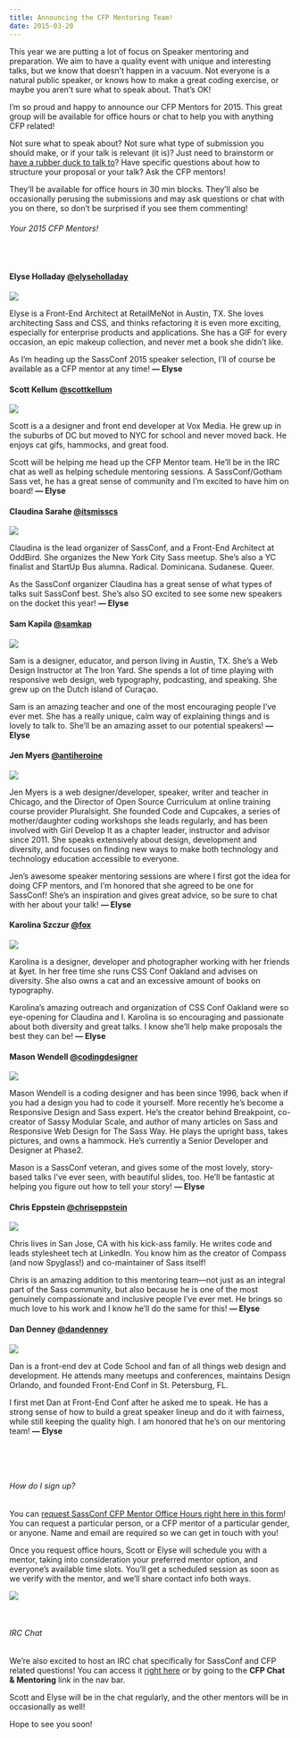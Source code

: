 ```yaml
---
title: Announcing the CFP Mentoring Team!
date: 2015-03-20
---
```


This year we are putting a lot of focus on Speaker mentoring and preparation. We aim to have a quality event with unique and interesting talks, but we know that doesn’t happen in a vacuum. Not everyone is a natural public speaker, or knows how to make a great coding exercise, or maybe you aren’t sure what to speak about. That’s OK!

I’m so proud and happy to announce our CFP Mentors for 2015. This great group will be available for office hours or chat to help you with anything CFP related!

Not sure what to speak about? Not sure what type of submission you should make, or if your talk is relevant (it is)? Just need to brainstorm or <a href="http://en.wikipedia.org/wiki/Rubber_duck_debugging">have a rubber duck to talk to</a>? Have specific questions about how to structure your proposal or your talk? Ask the CFP mentors!

They’ll be available for office hours in 30 min blocks. They’ll also be occasionally perusing the submissions and may ask questions or chat with you on there, so don’t be surprised if you see them commenting!

###### Your 2015 CFP Mentors!

&nbsp;

<div class="cfp-mentor">
    <h4><span class="cfp-mentor-name">Elyse Holladay</span> <a href="http://twitter.com/elyseholladay">@elyseholladay</a></h4>
    <img class="cfp-mentor-image" src="/images/mentors/elyse.jpg">
    <p>Elyse is a Front-End Architect at RetailMeNot in Austin, TX.  She  loves architecting Sass and CSS, and thinks refactoring it is even more exciting, especially for enterprise products and applications. She has a GIF for every occasion, an epic makeup collection, and never met a book she didn’t like.</p>
    <p class="elyse-note">As I’m heading up the SassConf 2015 speaker selection, I’ll of course be available as a CFP mentor at any time! <strong>— Elyse</strong></p>
</div>

<div class="cfp-mentor">
    <h4><span class="cfp-mentor-name">Scott Kellum</span> <a href="http://twitter.com/scottkellum">@scottkellum</a></h4>
    <img class="cfp-mentor-image" src="/images/mentors/scott.jpg">
    <p>Scott is a a designer and front end developer at Vox Media. He grew up in the suburbs of DC but moved to NYC for school and never moved back. He enjoys cat gifs, hammocks, and great food.</p>
    <p class="elyse-note">Scott will be helping me head up the CFP Mentor team. He’ll be in the IRC chat as well as helping schedule mentoring sessions. A SassConf/Gotham Sass vet, he has a great sense of community and I’m excited to have him on board! <strong>— Elyse</strong></p>
</div>

<div class="cfp-mentor">
    <h4><span class="cfp-mentor-name">Claudina Sarahe</span> <a href="http://twitter.com/itsmisscs">@itsmisscs</a></h4>
    <img class="cfp-mentor-image" src="/images/mentors/claudina.jpg">
    <p>Claudina is the lead organizer of SassConf, and a Front-End Architect at OddBird. She organizes the New York City Sass meetup. She’s also a YC finalist and StartUp Bus alumna. Radical. Dominicana. Sudanese. Queer.</p>
    <p class="elyse-note">As the SassConf organizer Claudina has a great sense of what types of talks suit SassConf best. She’s also SO excited to see some new speakers on the docket this year! <strong>— Elyse</strong></p>
</div>


<div class="cfp-mentor">
    <h4><span class="cfp-mentor-name">Sam Kapila</span> <a href="http://twitter.com/samkap">@samkap</a></h4>
    <img class="cfp-mentor-image" src="/images/mentors/sam.jpg">
    <p>Sam is a designer, educator, and person living in Austin, TX. She’s a Web Design Instructor at The Iron Yard. She spends a lot of time playing with responsive web design, web typography, podcasting, and speaking. She grew up on the Dutch island of Curaçao.</p>
    <p class="elyse-note">Sam is an amazing teacher and one of the most encouraging people I’ve ever met. She has a really unique, calm way of explaining things and is lovely to talk to. She’ll be an amazing asset to our potential speakers! <strong>— Elyse</strong></p>
</div>

<div class="cfp-mentor">
    <h4><span class="cfp-mentor-name">Jen Myers</span> <a href="http://twitter.com/antiheroine">@antiheroine</a></h4>
    <img class="cfp-mentor-image" src="/images/mentors/jen.jpg">
    <p>Jen Myers is a web designer/developer, speaker, writer and teacher in Chicago, and the Director of Open Source Curriculum at online training course provider Pluralsight. She founded Code and Cupcakes, a series of mother/daughter coding workshops she leads regularly, and has been involved with Girl Develop It as a chapter leader, instructor and advisor since 2011. She speaks extensively about design, development and diversity, and focuses on finding new ways to make both technology and technology education accessible to everyone.</p>
    <p class="elyse-note">Jen’s awesome speaker mentoring sessions are where I first got the idea for doing CFP mentors, and I’m honored that she agreed to be one for SassConf! She’s an inspiration and gives great advice, so be sure to chat with her about your talk! <strong>— Elyse</strong></p>
</div>

<div class="cfp-mentor">
    <h4><span class="cfp-mentor-name">Karolina Szczur</span> <a href="http://twitter.com/fox">@fox</a></h4>
    <img class="cfp-mentor-image" src="/images/mentors/karolina.jpg">
    <p>Karolina is a designer, developer and photographer working with her friends at &yet. In her free time she runs CSS Conf Oakland and advises on diversity. She also owns a cat and an excessive amount of books on typography.</p>
    <p class="elyse-note">Karolina’s amazing outreach and organization of CSS Conf Oakland were so eye-opening for Claudina and I. Karolina is so encouraging and passionate about both diversity and great talks. I know she’ll help make proposals the best they can be! <strong>— Elyse</strong></p>
</div>

<div class="cfp-mentor">
    <h4><span class="cfp-mentor-name">Mason Wendell</span> <a href="http://twitter.com/codingdesigner">@codingdesigner</a></h4>
    <img class="cfp-mentor-image" src="/images/mentors/mason.jpg">
    <p>Mason Wendell is a coding designer and has been since 1996, back when if you had a design you had to code it yourself. More recently he’s become a Responsive Design and Sass expert. He’s the creator behind Breakpoint, co-creator of Sassy Modular Scale, and author of many articles on Sass and Responsive Web Design for The Sass Way. He plays the upright bass, takes pictures, and owns a hammock. He’s currently a Senior Developer and Designer at Phase2. </p>
    <p class="elyse-note">Mason is a SassConf veteran, and gives some of the most lovely, story-based talks I’ve ever seen, with beautiful slides, too. He’ll be fantastic at helping you figure out how to tell your story! <strong>— Elyse</strong></p>
</div>

<div class="cfp-mentor">
    <h4><span class="cfp-mentor-name">Chris Eppstein</span> <a href="http://twitter.com/chriseppstein">@chriseppstein</a></h4>
    <img class="cfp-mentor-image" src="/images/mentors/chris.jpg">
    <p>Chris lives in San Jose, CA with his kick-ass family. He writes code and leads stylesheet tech at LinkedIn. You know him as the creator of Compass (and now Spyglass!) and co-maintainer of Sass itself!</p>
    <p class="elyse-note">Chris is an amazing addition to this mentoring team—not just as an integral part of the Sass community, but also because he is one of the most genuinely compassionate and inclusive people I’ve ever met. He brings so much love to his work and I know he’ll do the same for this! <strong>— Elyse</strong></p>
</div>

<div class="cfp-mentor">
    <h4><span class="cfp-mentor-name">Dan Denney</span> <a href="http://twitter.com/dandenney">@dandenney</a></h4>
    <img class="cfp-mentor-image" src="/images/mentors/dan.jpg">
    <p>Dan is a front-end dev at Code School and fan of all things web design and development. He attends many meetups and conferences, maintains Design Orlando, and founded Front-End Conf in St. Petersburg, FL.</p>
    <p class="elyse-note">I first met Dan at Front-End Conf after he asked me to speak. He has a strong sense of how to build a great speaker lineup and do it with fairness, while still keeping the quality high. I am honored that he’s on our mentoring team! <strong>— Elyse</strong></p>
</div>



&nbsp;

&nbsp;

###### How do I sign up?

You can <a href="https://docs.google.com/a/sassconf.com/forms/d/1Goc82y1GE0lh_4Pgr0XaYnuIOBWRNPUw9qikWJihTJk/viewform">request SassConf CFP Mentor Office Hours right here in this form</a>! You can request a particular person, or a CFP mentor of a particular gender, or anyone. Name and email are required so we can get in touch with you!

Once you request office hours, Scott or Elyse will schedule you with a mentor, taking into consideration your preferred mentor option, and everyone’s available time slots. You’ll get a scheduled session as soon as we verify with the mentor, and we’ll share contact info both ways.

<img src="http://media.giphy.com/media/WrGiAHYhZZYZ2/giphy.gif">

&nbsp;


###### IRC Chat

We’re also excited to host an IRC chat specifically for SassConf and CFP related questions! You can access it <a href="https://kiwiirc.com/client/irc.freenode.net/?nick=user|?#sassconf">right here</a> or by going to the **CFP Chat & Mentoring** link in the nav bar.

Scott and Elyse will be in the chat regularly, and the other mentors will be in occasionally as well!

Hope to see you soon!